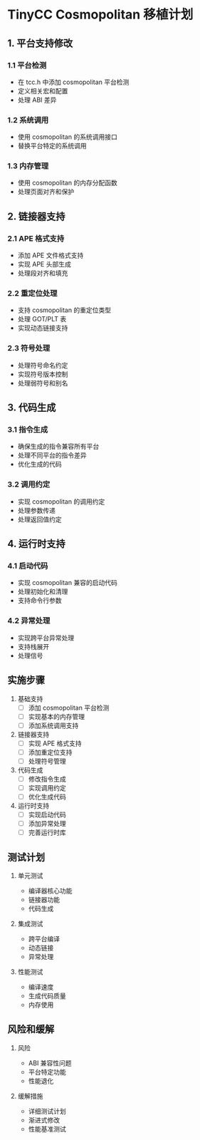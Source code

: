 # TinyCC Cosmopolitan 移植计划

## 1. 平台支持修改

### 1.1 平台检测
- 在 tcc.h 中添加 cosmopolitan 平台检测
- 定义相关宏和配置
- 处理 ABI 差异

### 1.2 系统调用
- 使用 cosmopolitan 的系统调用接口
- 替换平台特定的系统调用

### 1.3 内存管理
- 使用 cosmopolitan 的内存分配函数
- 处理页面对齐和保护

## 2. 链接器支持

### 2.1 APE 格式支持
- 添加 APE 文件格式支持
- 实现 APE 头部生成
- 处理段对齐和填充

### 2.2 重定位处理
- 支持 cosmopolitan 的重定位类型
- 处理 GOT/PLT 表
- 实现动态链接支持

### 2.3 符号处理
- 处理符号命名约定
- 实现符号版本控制
- 处理弱符号和别名

## 3. 代码生成

### 3.1 指令生成
- 确保生成的指令兼容所有平台
- 处理不同平台的指令差异
- 优化生成的代码

### 3.2 调用约定
- 实现 cosmopolitan 的调用约定
- 处理参数传递
- 处理返回值约定

## 4. 运行时支持

### 4.1 启动代码
- 实现 cosmopolitan 兼容的启动代码
- 处理初始化和清理
- 支持命令行参数

### 4.2 异常处理
- 实现跨平台异常处理
- 支持栈展开
- 处理信号

## 实施步骤

1. 基础支持
   - [ ] 添加 cosmopolitan 平台检测
   - [ ] 实现基本的内存管理
   - [ ] 添加系统调用支持

2. 链接器支持
   - [ ] 实现 APE 格式支持
   - [ ] 添加重定位支持
   - [ ] 处理符号管理

3. 代码生成
   - [ ] 修改指令生成
   - [ ] 实现调用约定
   - [ ] 优化生成代码

4. 运行时支持
   - [ ] 实现启动代码
   - [ ] 添加异常处理
   - [ ] 完善运行时库

## 测试计划

1. 单元测试
   - 编译器核心功能
   - 链接器功能
   - 代码生成

2. 集成测试
   - 跨平台编译
   - 动态链接
   - 异常处理

3. 性能测试
   - 编译速度
   - 生成代码质量
   - 内存使用

## 风险和缓解

1. 风险
   - ABI 兼容性问题
   - 平台特定功能
   - 性能退化

2. 缓解措施
   - 详细测试计划
   - 渐进式修改
   - 性能基准测试
